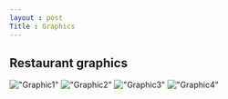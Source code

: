 ```yaml
---
layout : post
Title : Graphics
---
```


Restaurant graphics
---

!["Graphic1"](https://photos-6.dropbox.com/t/2/AADSlc_PUd6gHzuDWDsxM8FKIU6_y4UVnn19yxWVW8Mmtw/12/97387366/png/32x32/1/_/1/2/Graphics1.png/ENegxksYu8MDIAIoAg/5SU85RV5EiekNkS7AbJX818Tg0zzQCzoI8FohfYy0Vs?size=1280x960&size_mode=2
)
!["Graphic2"](https://photos-5.dropbox.com/t/2/AAAyumZApqt-V9dCC9ytUMWp_MQHpJvu3tsKktA0bXJ-QQ/12/97387366/png/32x32/1/_/1/2/Picture1.png/ENegxksYu8MDIAIoAg/frbg9CvIziBpyXyDa2p8Xkhf3Gm4dDKnRufqRHPmWpY?size=1280x960&size_mode=2)
!["Graphic3"](https://photos-3.dropbox.com/t/2/AABIQIWhCtGAO5z_U0ADgZK5mIcsXFoJoKldI8Hs66QY7A/12/97387366/png/32x32/1/_/1/2/Graphics3.png/ENegxksYu8MDIAIoAg/cCz5lVrbMik1O90Aw-kt03xLN9vZa90Xq4-lUZcYZw4?size=1280x960&size_mode=2)
!["Graphic4"](https://photos-3.dropbox.com/t/2/AAAQU5_49BVdOyOA11lwt-Bv_zaaVwuvCpHs_0fItDoGbA/12/97387366/png/32x32/1/_/1/2/Graphics4.png/ENegxksYu8MDIAIoAg/KjPYSsg4pELMGtx6eReNZZxXFun262GM0fla7RMOy84?size=1280x960&size_mode=2)
